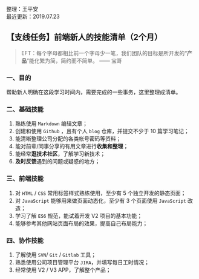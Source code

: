 整理：王平安  
最近更新：2019.07.23   

## 【支线任务】前端新人的技能清单（2个月）

> EFT：每个字母都相比前一个字母少一笔，我们团队的目标是所开发的“**产品**”能化繁为简，简约而不简单。   ——  宝哥

### 一、目的

帮助新人明确在这段学习时间内，需要完成的一些事务，这里整理成清单。

### 二、基础技能

1. 熟练使用 `Markdown` 编辑文章；
2. 创建和使用 `Github` ，且有个人 `blog` 仓库，并提交不少于 10 篇学习笔记；
3. 能清晰整理公司分配的各类帐号密码等资料；
4. 能对前辈/同事分享的有用文章进行**收集和整理**；
5. 能经常**逛技术社区**，了解学习新技术；
6. **及时反馈**遇到的问题或疑惑的地方；

### 三、前端技能

1. 对 `HTML` / `CSS` 常用标签样式熟练使用，至少有 5 个独立开发的静态页面；
2. 对 `JavaScript` 能够用来做页面动态化，至少有 3 个页面使用 `JavaScript` 改造；
3. 学习了解 `ES6` 规范，能试着开发 V2 项目的基本功能；
4. 能够参考其他网站页面布局的效果，提高自己布局能力；

### 四、协作技能

1. 了解使用 `SVN`/ `Git` / `Gitlab` 工具；
2. 熟悉使用公司项目管理平台 `JIRA`，并填写每日工时情况；
3. 经常使用 V2 / V3 APP，了解整个产品；
